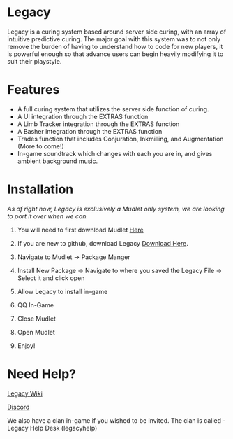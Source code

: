 # Legacy

Legacy is a curing system based around server side curing, with an array of intuitive predictive curing. The major goal with this system was to not only remove the burden of having to understand how to code for new players, it is powerful enough so that advance users can begin heavily modifying it to suit their playstyle.

# Features
- A full curing system that utilizes the server side function of curing.
- A UI integration through the EXTRAS function
- A Limb Tracker integration through the EXTRAS function
- A Basher integration through the EXTRAS function
- Trades function that includes Conjuration, Inkmilling, and Augmentation (More to come!)
- In-game soundtrack which changes with each you are in, and gives ambient background music.


# Installation
<i>As of right now, Legacy is exclusively a Mudlet only system, we are looking to port it over when we can. </i>

1. You will need to first download Mudlet <a href="https://www.mudlet.org/download/"> Here </a>

2. If you are new to github, download Legacy <a href="https://github.com/Legacy-System/Legacy/archive/refs/heads/main.zip"> Download Here</a>.

3. Navigate to Mudlet -> Package Manger

4. Install New Package -> Navigate to where you saved the Legacy File -> Select it and click open

5. Allow Legacy to install in-game

6. QQ In-Game

7. Close Mudlet

8. Open Mudlet

9. Enjoy!



# Need Help?


<a href="https://github.com/Legacy-System/Legacy/wiki">Legacy Wiki</a>

<a href="https://discord.gg/Vx9CpmTy">Discord</a>

We also have a clan in-game if you wished to be invited. The clan is called - Legacy Help Desk (legacyhelp)
